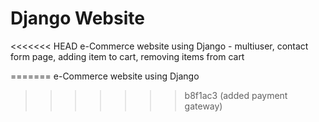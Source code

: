 # Django Website

<<<<<<< HEAD
e-Commerce website using Django - multiuser, contact form page, adding item to cart, removing items from cart

=======
e-Commerce website using Django 
>>>>>>> b8f1ac3 (added payment gateway)
